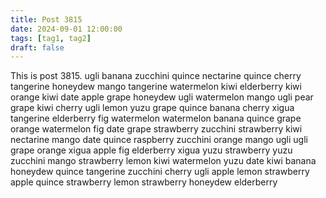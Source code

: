 ```yaml
---
title: Post 3815
date: 2024-09-01 12:00:00
tags: [tag1, tag2]
draft: false
---
```

This is post 3815.
ugli
banana
zucchini
quince
nectarine
quince
cherry
tangerine
honeydew
mango
tangerine
watermelon
kiwi
elderberry
kiwi
orange
kiwi
date
apple
grape
honeydew
ugli
watermelon
mango
ugli
pear
grape
kiwi
cherry
ugli
lemon
yuzu
grape
quince
banana
cherry
xigua
tangerine
elderberry
fig
watermelon
watermelon
banana
quince
grape
orange
watermelon
fig
date
grape
strawberry
zucchini
strawberry
kiwi
nectarine
mango
date
quince
raspberry
zucchini
orange
mango
ugli
ugli
grape
orange
xigua
apple
fig
elderberry
xigua
yuzu
strawberry
yuzu
zucchini
mango
strawberry
lemon
kiwi
watermelon
yuzu
date
kiwi
banana
honeydew
quince
tangerine
zucchini
cherry
ugli
apple
lemon
strawberry
apple
quince
strawberry
lemon
strawberry
honeydew
elderberry
